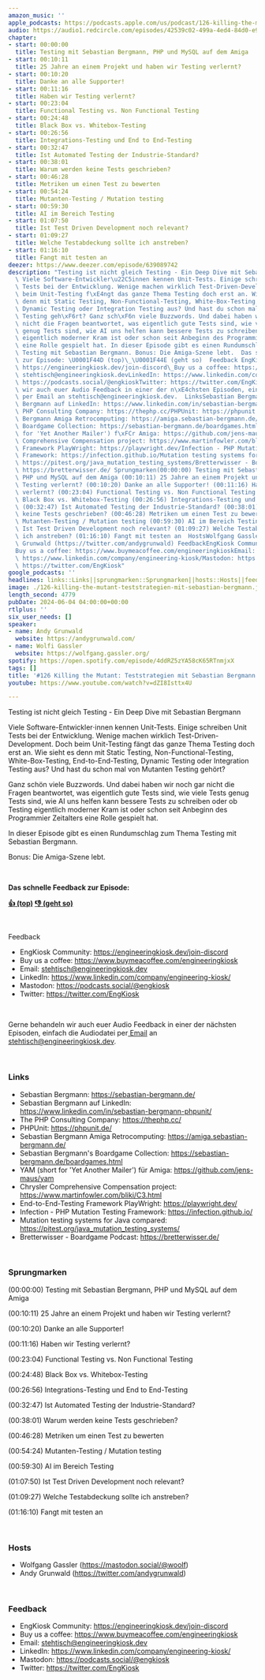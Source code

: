 ```yaml
---
amazon_music: ''
apple_podcasts: https://podcasts.apple.com/us/podcast/126-killing-the-mutant-teststrategien-mit-sebastian/id1603082924?i=1000657748026&uo=4
audio: https://audio1.redcircle.com/episodes/42539c02-499a-4ed4-84d0-e992116f9a2b/stream.mp3
chapter:
- start: 00:00:00
  title: Testing mit Sebastian Bergmann, PHP und MySQL auf dem Amiga
- start: 00:10:11
  title: 25 Jahre an einem Projekt und haben wir Testing verlernt?
- start: 00:10:20
  title: Danke an alle Supporter!
- start: 00:11:16
  title: Haben wir Testing verlernt?
- start: 00:23:04
  title: Functional Testing vs. Non Functional Testing
- start: 00:24:48
  title: Black Box vs. Whitebox-Testing
- start: 00:26:56
  title: Integrations-Testing und End to End-Testing
- start: 00:32:47
  title: Ist Automated Testing der Industrie-Standard?
- start: 00:38:01
  title: Warum werden keine Tests geschrieben?
- start: 00:46:28
  title: Metriken um einen Test zu bewerten
- start: 00:54:24
  title: Mutanten-Testing / Mutation testing
- start: 00:59:30
  title: AI im Bereich Testing
- start: 01:07:50
  title: Ist Test Driven Development noch relevant?
- start: 01:09:27
  title: Welche Testabdeckung sollte ich anstreben?
- start: 01:16:10
  title: Fangt mit testen an
deezer: https://www.deezer.com/episode/639089742
description: "Testing ist nicht gleich Testing - Ein Deep Dive mit Sebastian Bergmann\
  \ Viele Software-Entwickler\u22C5innen kennen Unit-Tests. Einige schreiben Unit\
  \ Tests bei der Entwicklung. Wenige machen wirklich Test-Driven-Development. Doch\
  \ beim Unit-Testing f\xE4ngt das ganze Thema Testing doch erst an. Wie sieht es\
  \ denn mit Static Testing, Non-Functional-Testing, White-Box-Testing, End-to-End-Testing,\
  \ Dynamic Testing oder Integration Testing aus? Und hast du schon mal von Mutanten\
  \ Testing geh\xF6rt? Ganz sch\xF6n viele Buzzwords. Und dabei haben wir noch gar\
  \ nicht die Fragen beantwortet, was eigentlich gute Tests sind, wie viele Tests\
  \ genug Tests sind, wie AI uns helfen kann bessere Tests zu schreiben oder ob Testing\
  \ eigentlich moderner Kram ist oder schon seit Anbeginn des Programmier Zeitalters\
  \ eine Rolle gespielt hat. In dieser Episode gibt es einen Rundumschlag zum Thema\
  \ Testing mit Sebastian Bergmann. Bonus: Die Amiga-Szene lebt.  Das schnelle Feedback\
  \ zur Episode: \U0001F44D (top)\_\U0001F44E (geht so)  Feedback EngKiosk Community:\
  \ https://engineeringkiosk.dev/join-discord\_Buy us a coffee: https://www.buymeacoffee.com/engineeringkioskEmail:\
  \ stehtisch@engineeringkiosk.devLinkedIn: https://www.linkedin.com/company/engineering-kiosk/Mastodon:\
  \ https://podcasts.social/@engkioskTwitter: https://twitter.com/EngKiosk Gerne behandeln\
  \ wir auch euer Audio Feedback in einer der n\xE4chsten Episoden, einfach die Audiodatei\
  \ per Email an stehtisch@engineeringkiosk.dev.  LinksSebastian Bergmann: https://sebastian-bergmann.de/Sebastian\
  \ Bergmann auf LinkedIn: https://www.linkedin.com/in/sebastian-bergmann-phpunit/The\
  \ PHP Consulting Company: https://thephp.cc/PHPUnit: https://phpunit.de/Sebastian\
  \ Bergmann Amiga Retrocomputing: https://amiga.sebastian-bergmann.de/Sebastian Bergmann's\
  \ Boardgame Collection: https://sebastian-bergmann.de/boardgames.htmlYAM (short\
  \ for 'Yet Another Mailer') f\xFCr Amiga: https://github.com/jens-maus/yamChrysler\
  \ Comprehensive Compensation project: https://www.martinfowler.com/bliki/C3.htmlEnd-to-End-Testing\
  \ Framework PlayWright: https://playwright.dev/Infection - PHP Mutation Testing\
  \ Framework: https://infection.github.io/Mutation testing systems for Java compared:\
  \ https://pitest.org/java_mutation_testing_systems/Bretterwisser - Boardgame Podcast:\
  \ https://bretterwisser.de/ Sprungmarken(00:00:00) Testing mit Sebastian Bergmann,\
  \ PHP und MySQL auf dem Amiga (00:10:11) 25 Jahre an einem Projekt und haben wir\
  \ Testing verlernt? (00:10:20) Danke an alle Supporter! (00:11:16) Haben wir Testing\
  \ verlernt? (00:23:04) Functional Testing vs. Non Functional Testing (00:24:48)\
  \ Black Box vs. Whitebox-Testing (00:26:56) Integrations-Testing und End to End-Testing\
  \ (00:32:47) Ist Automated Testing der Industrie-Standard? (00:38:01) Warum werden\
  \ keine Tests geschrieben? (00:46:28) Metriken um einen Test zu bewerten (00:54:24)\
  \ Mutanten-Testing / Mutation testing (00:59:30) AI im Bereich Testing (01:07:50)\
  \ Ist Test Driven Development noch relevant? (01:09:27) Welche Testabdeckung sollte\
  \ ich anstreben? (01:16:10) Fangt mit testen an  HostsWolfgang Gassler (https://mastodon.social/@woolf)Andy\
  \ Grunwald (https://twitter.com/andygrunwald) FeedbackEngKiosk Community: https://engineeringkiosk.dev/join-discord\_\
  Buy us a coffee: https://www.buymeacoffee.com/engineeringkioskEmail: stehtisch@engineeringkiosk.devLinkedIn:\
  \ https://www.linkedin.com/company/engineering-kiosk/Mastodon: https://podcasts.social/@engkioskTwitter:\
  \ https://twitter.com/EngKiosk"
google_podcasts: ''
headlines: links::Links||sprungmarken::Sprungmarken||hosts::Hosts||feedback::Feedback
image: ./126-killing-the-mutant-teststrategien-mit-sebastian-bergmann.jpg
length_second: 4779
pubDate: 2024-06-04 04:00:00+00:00
rtlplus: ''
six_user_needs: []
speaker:
- name: Andy Grunwald
  website: https://andygrunwald.com/
- name: Wolfi Gassler
  website: https://wolfgang.gassler.org/
spotify: https://open.spotify.com/episode/4ddRZ5zYA58cK65RTnmjxX
tags: []
title: '#126 Killing the Mutant: Teststrategien mit Sebastian Bergmann'
youtube: https://www.youtube.com/watch?v=dZI8Isttx4U

---
```

<p>Testing ist nicht gleich Testing - Ein Deep Dive mit Sebastian Bergmann</p><p>Viele Software-Entwickler⋅innen kennen Unit-Tests. Einige schreiben Unit Tests bei der Entwicklung. Wenige machen wirklich Test-Driven-Development. Doch beim Unit-Testing fängt das ganze Thema Testing doch erst an. Wie sieht es denn mit Static Testing, Non-Functional-Testing, White-Box-Testing, End-to-End-Testing, Dynamic Testing oder Integration Testing aus? Und hast du schon mal von Mutanten Testing gehört?</p><p>Ganz schön viele Buzzwords. Und dabei haben wir noch gar nicht die Fragen beantwortet, was eigentlich gute Tests sind, wie viele Tests genug Tests sind, wie AI uns helfen kann bessere Tests zu schreiben oder ob Testing eigentlich moderner Kram ist oder schon seit Anbeginn des Programmier Zeitalters eine Rolle gespielt hat.</p><p>In dieser Episode gibt es einen Rundumschlag zum Thema Testing mit Sebastian Bergmann.</p><p>Bonus: Die Amiga-Szene lebt.</p><p><br></p><p><strong>Das schnelle Feedback zur Episode:</strong></p><p><a href="https://api.openpodcast.dev/feedback/126/upvote" rel="nofollow"><strong>👍 (top)</strong></a><strong> </strong><a href="https://api.openpodcast.dev/feedback/126/downvote" rel="nofollow"><strong>👎 (geht so)</strong></a></p><p><br></p><p>Feedback</p><ul><li>EngKiosk Community: <a href="https://engineeringkiosk.dev/join-discord">https://engineeringkiosk.dev/join-discord</a> </li><li>Buy us a coffee: <a href="https://www.buymeacoffee.com/engineeringkiosk" rel="nofollow">https://www.buymeacoffee.com/engineeringkiosk</a></li><li>Email: <a href="mailto:stehtisch@engineeringkiosk.dev" rel="nofollow">stehtisch@engineeringkiosk.dev</a></li><li>LinkedIn: <a href="https://www.linkedin.com/company/engineering-kiosk/" rel="nofollow">https://www.linkedin.com/company/engineering-kiosk/</a></li><li>Mastodon: <a href="https://podcasts.social/@engkiosk" rel="nofollow">https://podcasts.social/@engkiosk</a></li><li>Twitter: <a href="https://twitter.com/EngKiosk" rel="nofollow">https://twitter.com/EngKiosk</a></li></ul><p><br></p><p>Gerne behandeln wir auch euer Audio Feedback in einer der nächsten Episoden, einfach die Audiodatei per<a href="https://engineeringkiosk.dev/kontakt/"> Email</a> an <a href="mailto:stehtisch@engineeringkiosk.dev" rel="nofollow">stehtisch@engineeringkiosk.dev</a>.</p><p><br></p><h3 id="links">Links</h3><ul><li>Sebastian Bergmann: <a href="https://sebastian-bergmann.de/" rel="nofollow">https://sebastian-bergmann.de/</a></li><li>Sebastian Bergmann auf LinkedIn: <a href="https://www.linkedin.com/in/sebastian-bergmann-phpunit/" rel="nofollow">https://www.linkedin.com/in/sebastian-bergmann-phpunit/</a></li><li>The PHP Consulting Company: <a href="https://thephp.cc/" rel="nofollow">https://thephp.cc/</a></li><li>PHPUnit: <a href="https://phpunit.de/" rel="nofollow">https://phpunit.de/</a></li><li>Sebastian Bergmann Amiga Retrocomputing: <a href="https://amiga.sebastian-bergmann.de/" rel="nofollow">https://amiga.sebastian-bergmann.de/</a></li><li>Sebastian Bergmann&#39;s Boardgame Collection: <a href="https://sebastian-bergmann.de/boardgames.html" rel="nofollow">https://sebastian-bergmann.de/boardgames.html</a></li><li>YAM (short for &#39;Yet Another Mailer&#39;) für Amiga: <a href="https://github.com/jens-maus/yam" rel="nofollow">https://github.com/jens-maus/yam</a></li><li>Chrysler Comprehensive Compensation project: <a href="https://www.martinfowler.com/bliki/C3.html" rel="nofollow">https://www.martinfowler.com/bliki/C3.html</a></li><li>End-to-End-Testing Framework PlayWright: <a href="https://playwright.dev/" rel="nofollow">https://playwright.dev/</a></li><li>Infection - PHP Mutation Testing Framework: <a href="https://infection.github.io/" rel="nofollow">https://infection.github.io/</a></li><li>Mutation testing systems for Java compared: <a href="https://pitest.org/java_mutation_testing_systems/" rel="nofollow">https://pitest.org/java_mutation_testing_systems/</a></li><li>Bretterwisser - Boardgame Podcast: <a href="https://bretterwisser.de/" rel="nofollow">https://bretterwisser.de/</a></li></ul><p><br></p><h3 id="sprungmarken">Sprungmarken</h3><p>(00:00:00) Testing mit Sebastian Bergmann, PHP und MySQL auf dem Amiga</p><p>(00:10:11) 25 Jahre an einem Projekt und haben wir Testing verlernt?</p><p>(00:10:20) Danke an alle Supporter!</p><p>(00:11:16) Haben wir Testing verlernt?</p><p>(00:23:04) Functional Testing vs. Non Functional Testing</p><p>(00:24:48) Black Box vs. Whitebox-Testing</p><p>(00:26:56) Integrations-Testing und End to End-Testing</p><p>(00:32:47) Ist Automated Testing der Industrie-Standard?</p><p>(00:38:01) Warum werden keine Tests geschrieben?</p><p>(00:46:28) Metriken um einen Test zu bewerten</p><p>(00:54:24) Mutanten-Testing / Mutation testing</p><p>(00:59:30) AI im Bereich Testing</p><p>(01:07:50) Ist Test Driven Development noch relevant?</p><p>(01:09:27) Welche Testabdeckung sollte ich anstreben?</p><p>(01:16:10) Fangt mit testen an</p><p><br></p><h3 id="hosts">Hosts</h3><ul><li>Wolfgang Gassler (<a href="https://mastodon.social/@woolf" rel="nofollow">https://mastodon.social/@woolf</a>)</li><li>Andy Grunwald (<a href="https://twitter.com/andygrunwald" rel="nofollow">https://twitter.com/andygrunwald</a>)</li></ul><p><br></p><h3 id="feedback">Feedback</h3><ul><li>EngKiosk Community: <a href="https://engineeringkiosk.dev/join-discord">https://engineeringkiosk.dev/join-discord</a> </li><li>Buy us a coffee: <a href="https://www.buymeacoffee.com/engineeringkiosk" rel="nofollow">https://www.buymeacoffee.com/engineeringkiosk</a></li><li>Email: <a href="mailto:stehtisch@engineeringkiosk.dev" rel="nofollow">stehtisch@engineeringkiosk.dev</a></li><li>LinkedIn: <a href="https://www.linkedin.com/company/engineering-kiosk/" rel="nofollow">https://www.linkedin.com/company/engineering-kiosk/</a></li><li>Mastodon: <a href="https://podcasts.social/@engkiosk" rel="nofollow">https://podcasts.social/@engkiosk</a></li><li>Twitter: <a href="https://twitter.com/EngKiosk" rel="nofollow">https://twitter.com/EngKiosk</a></li></ul>